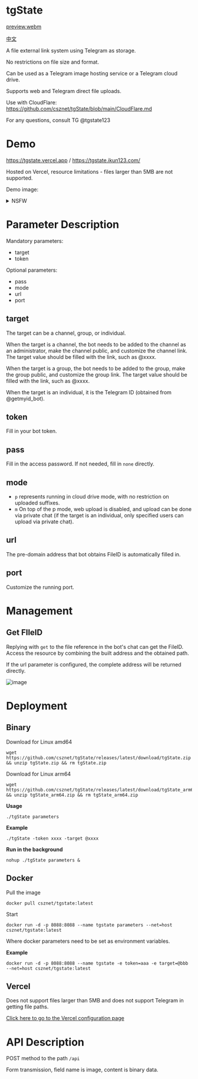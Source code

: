 # tgState

[preview.webm](https://github.com/user-attachments/assets/58c398d6-bfa0-4879-b9fe-407ca4050c68)

[中文](https://github.com/csznet/tgState/blob/main/README.md)

A file external link system using Telegram as storage.

No restrictions on file size and format.

Can be used as a Telegram image hosting service or a Telegram cloud drive.

Supports web and Telegram direct file uploads.

Use with CloudFlare: https://github.com/csznet/tgState/blob/main/CloudFlare.md

For any questions, consult TG @tgstate123

# Demo

https://tgstate.vercel.app / https://tgstate.ikun123.com/

Hosted on Vercel, resource limitations - files larger than 5MB are not supported.

Demo image:

<details>
<summary>NSFW</summary>

![tgState](https://tgstate.vercel.app/d/BQACAgUAAx0EcyK3ugACByxlOR-Nfl4esavoO4zdaYIP_k1KYQACDAsAAkf4yFVpf_awaEkS8jAE)

</details>

# Parameter Description

Mandatory parameters:

- target
- token

Optional parameters:

- pass
- mode
- url
- port

## target

The target can be a channel, group, or individual.

When the target is a channel, the bot needs to be added to the channel as an administrator, make the channel public, and customize the channel link. The target value should be filled with the link, such as @xxxx.

When the target is a group, the bot needs to be added to the group, make the group public, and customize the group link. The target value should be filled with the link, such as @xxxx.

When the target is an individual, it is the Telegram ID (obtained from @getmyid_bot).

## token

Fill in your bot token.

## pass

Fill in the access password. If not needed, fill in `none` directly.

## mode

- `p` represents running in cloud drive mode, with no restriction on uploaded suffixes.
- `m` On top of the p mode, web upload is disabled, and upload can be done via private chat (if the target is an individual, only specified users can upload via private chat).

## url

The pre-domain address that bot obtains FileID is automatically filled in.

## port

Customize the running port.

# Management

## Get FIleID

Replying with `get` to the file reference in the bot's chat can get the FileID. Access the resource by combining the built address and the obtained path.

If the url parameter is configured, the complete address will be returned directly.

![image](https://github.com/csznet/tgState/assets/127601663/5b1fd6c0-652c-41de-bb63-e2f20b257022)

# Deployment

## Binary

Download for Linux amd64

```
wget https://github.com/csznet/tgState/releases/latest/download/tgState.zip && unzip tgState.zip && rm tgState.zip
```

Download for Linux arm64

```
wget https://github.com/csznet/tgState/releases/latest/download/tgState_arm64.zip && unzip tgState_arm64.zip && rm tgState_arm64.zip
```

**Usage**

`./tgState parameters`

**Example**

`./tgState -token xxxx -target @xxxx`

**Run in the background**

`nohup ./tgState parameters &`

## Docker

Pull the image

`docker pull csznet/tgstate:latest`

Start

```
docker run -d -p 8088:8088 --name tgstate parameters --net=host csznet/tgstate:latest
```

Where docker parameters need to be set as environment variables.

**Example**

```
docker run -d -p 8088:8088 --name tgstate -e token=aaa -e target=@bbb --net=host csznet/tgstate:latest
```

## Vercel

Does not support files larger than 5MB and does not support Telegram in getting file paths.

[Click here to go to the Vercel configuration page](https://vercel.com/new/clone?repository-url=https%3A%2F%2Fgithub.com%2Fcsznet%2FtgState&env=token&env=target&env=pass&env=mode&project-name=tgState&repository-name=tgState)

# API Description

POST method to the path `/api`

Form transmission, field name is image, content is binary data.
